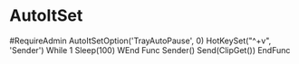 # AutoItSet
#RequireAdmin AutoItSetOption('TrayAutoPause', 0) HotKeySet("^+v", 'Sender')  While 1     Sleep(100) WEnd  Func Sender()     Send(ClipGet()) EndFunc
